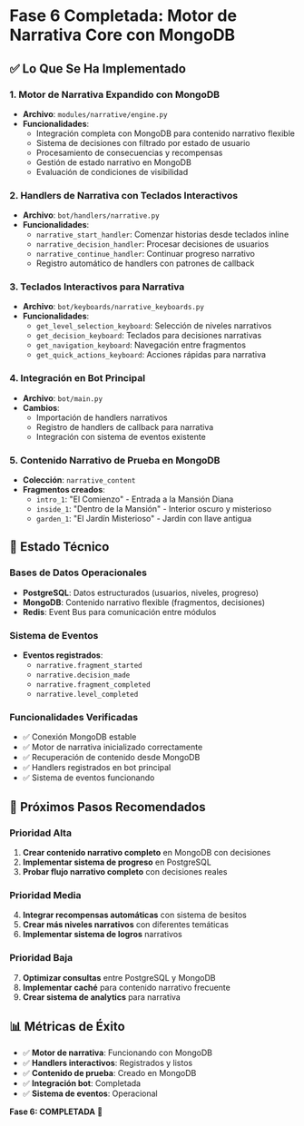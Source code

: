 # Fase 6 Completada: Motor de Narrativa Core con MongoDB

## ✅ Lo Que Se Ha Implementado

### 1. **Motor de Narrativa Expandido con MongoDB**
- **Archivo**: `modules/narrative/engine.py`
- **Funcionalidades**:
  - Integración completa con MongoDB para contenido narrativo flexible
  - Sistema de decisiones con filtrado por estado de usuario
  - Procesamiento de consecuencias y recompensas
  - Gestión de estado narrativo en MongoDB
  - Evaluación de condiciones de visibilidad

### 2. **Handlers de Narrativa con Teclados Interactivos**
- **Archivo**: `bot/handlers/narrative.py`
- **Funcionalidades**:
  - `narrative_start_handler`: Comenzar historias desde teclados inline
  - `narrative_decision_handler`: Procesar decisiones de usuarios
  - `narrative_continue_handler`: Continuar progreso narrativo
  - Registro automático de handlers con patrones de callback

### 3. **Teclados Interactivos para Narrativa**
- **Archivo**: `bot/keyboards/narrative_keyboards.py`
- **Funcionalidades**:
  - `get_level_selection_keyboard`: Selección de niveles narrativos
  - `get_decision_keyboard`: Teclados para decisiones narrativas
  - `get_navigation_keyboard`: Navegación entre fragmentos
  - `get_quick_actions_keyboard`: Acciones rápidas para narrativa

### 4. **Integración en Bot Principal**
- **Archivo**: `bot/main.py`
- **Cambios**:
  - Importación de handlers narrativos
  - Registro de handlers de callback para narrativa
  - Integración con sistema de eventos existente

### 5. **Contenido Narrativo de Prueba en MongoDB**
- **Colección**: `narrative_content`
- **Fragmentos creados**:
  - `intro_1`: "El Comienzo" - Entrada a la Mansión Diana
  - `inside_1`: "Dentro de la Mansión" - Interior oscuro y misterioso
  - `garden_1`: "El Jardín Misterioso" - Jardín con llave antigua

## 🔧 Estado Técnico

### Bases de Datos Operacionales
- **PostgreSQL**: Datos estructurados (usuarios, niveles, progreso)
- **MongoDB**: Contenido narrativo flexible (fragmentos, decisiones)
- **Redis**: Event Bus para comunicación entre módulos

### Sistema de Eventos
- **Eventos registrados**:
  - `narrative.fragment_started`
  - `narrative.decision_made`
  - `narrative.fragment_completed`
  - `narrative.level_completed`

### Funcionalidades Verificadas
- ✅ Conexión MongoDB estable
- ✅ Motor de narrativa inicializado correctamente
- ✅ Recuperación de contenido desde MongoDB
- ✅ Handlers registrados en bot principal
- ✅ Sistema de eventos funcionando

## 🚀 Próximos Pasos Recomendados

### Prioridad Alta
1. **Crear contenido narrativo completo** en MongoDB con decisiones
2. **Implementar sistema de progreso** en PostgreSQL
3. **Probar flujo narrativo completo** con decisiones reales

### Prioridad Media
4. **Integrar recompensas automáticas** con sistema de besitos
5. **Crear más niveles narrativos** con diferentes temáticas
6. **Implementar sistema de logros** narrativos

### Prioridad Baja
7. **Optimizar consultas** entre PostgreSQL y MongoDB
8. **Implementar caché** para contenido narrativo frecuente
9. **Crear sistema de analytics** para narrativa

## 📊 Métricas de Éxito

- ✅ **Motor de narrativa**: Funcionando con MongoDB
- ✅ **Handlers interactivos**: Registrados y listos
- ✅ **Contenido de prueba**: Creado en MongoDB
- ✅ **Integración bot**: Completada
- ✅ **Sistema de eventos**: Operacional

**Fase 6: COMPLETADA** 🎉
